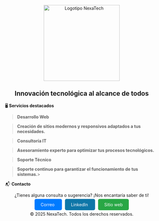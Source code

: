<div align="center">
  <img src="https://drive.google.com/uc?export=view&id=1jQqHRUQvVivyRSluWGEHYsqKSDFrGQit" alt="Logotipo NexaTech" width="250"/>
  <h2>Innovación tecnológica al alcance de todos</h2>
</div>

🖥️ **Servicios destacados**

  > **Desarrollo Web**
    
  > **Creación de sitios modernos y responsivos adaptados a tus necesidades.**
 
    
  > **Consultoría IT**
    
  > **Asesoramiento experto para optimizar tus procesos tecnológicos.**
    
  > **Soporte Técnico**
    
  > **Soporte continuo para garantizar el funcionamiento de tus sistemas.**>


 📬 **Contacto**

<div align="center">
  <p>¿Tienes alguna consulta o sugerencia? ¡Nos encantaría saber de ti!</p>
  
  <!-- Correo -->
  <a href="mailto:servicionexatech@gmail.com" style="background:#007bff;color:white;padding:10px 20px;border-radius:5px;text-decoration:none;margin:5px;">
    <i class="fas fa-envelope"></i> Correo
  </a>
  
  <!-- LinkedIn -->
  <a href="https://www.linkedin.com/in/phdleon/" style="background:#0e76a8;color:white;padding:10px 20px;border-radius:5px;text-decoration:none;margin:5px;">
    <i class="fab fa-linkedin"></i> LinkedIn
  </a>
  
  <!-- Sitio web -->
  <a href="https://www.nexatech.org" style="background:#28a745;color:white;padding:10px 20px;border-radius:5px;text-decoration:none;margin:5px;">
    <i class="fas fa-globe"></i> Sitio web
  </a>
</div>

<!-- En la parte superior de tu README/HTML agrega Font Awesome -->
<link rel="stylesheet" href="https://cdnjs.cloudflare.com/ajax/libs/font-awesome/6.4.0/css/all.min.css" integrity="sha512-papJ7mFf0vFYc8XHojYgS7aKcLoC2S2ejk2Ep9ZZjI+NkOtlDOfq4OZK1m0I0TCgZ2f3lLb8eYxB+0P1eNjk1w==" crossorigin="anonymous" referrerpolicy="no-referrer" />



<div align="center">
  <p>© 2025 NexaTech. Todos los derechos reservados.</p>
</div>
